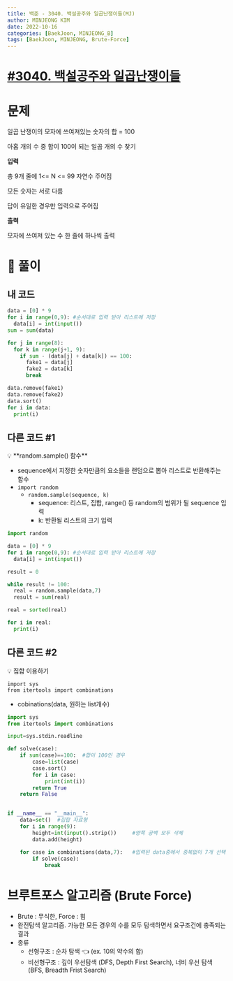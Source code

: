 ```yaml
---
title: 백준 - 3040. 백설공주와 일곱난쟁이들(MJ)
author: MINJEONG KIM
date: 2022-10-16
categories: [BaekJoon, MINJEONG_B]
tags: [BaekJoon, MINJEONG, Brute-Force]
---
```


# [#3040. 백설공주와 일곱난쟁이들](https://www.acmicpc.net/problem/3040)

# 문제

일곱 난쟁이의 모자에 쓰여져있는 숫자의 합 = 100

아홉 개의 수 중 합이 100이 되는 일곱 개의 수 찾기

**입력**

총 9개 줄에 1<= N <= 99 자연수 주어짐

모든 숫자는 서로 다름

답이 유일한 경우만 입력으로 주어짐

**출력**

모자에 쓰여져 있는 수 한 줄에 하나씩 출력

# 👀 풀이

## 내 코드

```python
data = [0] * 9
for i in range(0,9): #순서대로 입력 받아 리스트에 저장
  data[i] = int(input())
sum = sum(data)

for j in range(8):
  for k in range(j+1, 9):
    if sum - (data[j] + data[k]) == 100: 
      fake1 = data[j]
      fake2 = data[k]
      break

data.remove(fake1)
data.remove(fake2)
data.sort()
for i in data:
  print(i)
```

## 다른 코드 #1

<aside>
💡 **random.sample() 함수**

</aside>

- sequence에서 지정한 숫자만큼의 요소들을 랜덤으로 뽑아 리스트로 반환해주는 함수
- `import random`
    - `random.sample(sequence, k)`
        - sequence: 리스트, 집합, range() 등 random의 범위가 될 sequence 입력
        - k: 반환될 리스트의 크기 입력

```python
import random

data = [0] * 9
for i in range(0,9): #순서대로 입력 받아 리스트에 저장
  data[i] = int(input())

result = 0

while result != 100:
  real = random.sample(data,7)
  result = sum(real)

real = sorted(real)

for i in real:
  print(i)
```

## 다른 코드 #2

<aside>
💡 집합 이용하기

</aside>

```
import sys
from itertools import combinations
```

- cobinations(data, 원하는 list개수)

```python
import sys
from itertools import combinations

input=sys.stdin.readline

def solve(case):
    if sum(case)==100:  #합이 100인 경우 
        case=list(case)
        case.sort()
        for i in case:
            print(int(i))
        return True
    return False
     

if __name__ == "__main__":
    data=set()  #집합 자료형
    for i in range(9):
        height=int(input().strip())     #양쪽 공백 모두 삭제
        data.add(height)
     
    for case in combinations(data,7):   #입력된 data중에서 중복없이 7개 선택
        if solve(case):
            break
```

# **브루트포스 알고리즘 (Brute Force)**

- Brute : 무식한, Force : 힘
- 완전탐색 알고리즘. 가능한 모든 경우의 수를 모두 탐색하면서 요구조건에 충족되는 결과
- 종류
    - 선형구조 : 순차 탐색 👈 (ex. 10의 약수의 합)
    - 비선형구조 : 깊이 우선탐색 (DFS, Depth First Search), 너비 우선 탐색 (BFS, Breadth Frist Search)
